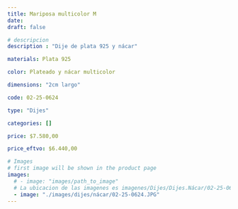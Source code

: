 ```yaml
---
title: Mariposa multicolor M
date: 
draft: false

# descripcion
description : "Dije de plata 925 y nácar"

materials: Plata 925

color: Plateado y nácar multicolor

dimensions: "2cm largo"

code: 02-25-0624

type: "Dijes"

categories: []

price: $7.580,00

price_eftvo: $6.440,00

# Images
# first image will be shown in the product page
images:
  # - image: "images/path_to_image"
  # La ubicacion de las imagenes es imagenes/Dijes/Dijes.Nácar/02-25-0624-mariposa-multicolor-m
  - image: "./images/dijes/nácar/02-25-0624.JPG"
---
```

